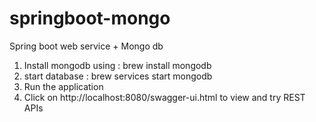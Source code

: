 # springboot-mongo
Spring boot web service + Mongo db

1) Install mongodb using : brew install mongodb
2) start database : brew services start mongodb
3) Run the application
4) Click on http://localhost:8080/swagger-ui.html to view and try REST APIs
